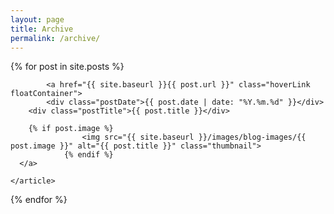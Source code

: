 ```yaml
---
layout: page
title: Archive
permalink: /archive/
---
```


<div class="posts">
  {% for post in site.posts %}
    <article class="post">

			<a href="{{ site.baseurl }}{{ post.url }}" class="hoverLink floatContainer">
	  		<div class="postDate">{{ post.date | date: "%Y.%m.%d" }}</div>
        <div class="postTitle">{{ post.title }}</div>

      	{% if post.image %}
					<img src="{{ site.baseurl }}/images/blog-images/{{ post.image }}" alt="{{ post.title }}" class="thumbnail">
				{% endif %}
      </a>

    </article>
  {% endfor %}
</div>